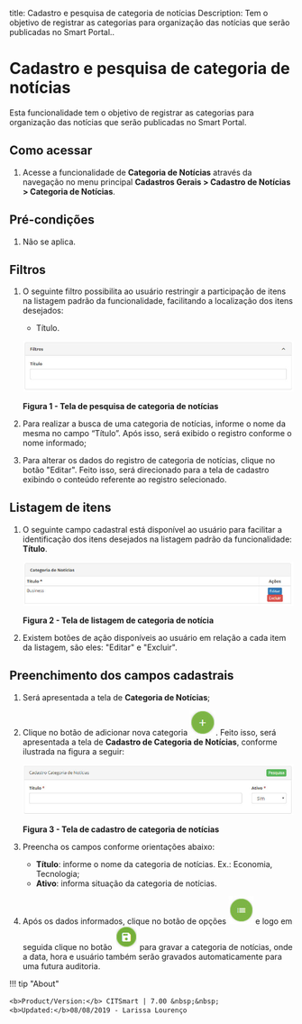 title:  Cadastro e pesquisa de categoria de notícias
Description: Tem o objetivo de registrar as categorias para organização das notícias que serão publicadas no Smart Portal.. 
# Cadastro e pesquisa de categoria de notícias

Esta funcionalidade tem o objetivo de registrar as categorias para organização das notícias que serão publicadas no Smart Portal.

Como acessar
---------------

1. Acesse a funcionalidade de **Categoria de Notícias** através da navegação no menu principal **Cadastros Gerais > Cadastro de 
Notícias > Categoria de Notícias**.

Pré-condições
----------------

1. Não se aplica.

Filtros
----------

1. O seguinte filtro possibilita ao usuário restringir a participação de itens na listagem padrão da funcionalidade, facilitando a 
localização dos itens desejados:

    - Título.

    ![Pesquisa](images/cat-not.img1.jpg)
    
    **Figura 1 - Tela de pesquisa de categoria de notícias**
    
2. Para realizar a busca de uma categoria de notícias, informe o nome da mesma no campo “Título”. Após isso, será exibido o registro
conforme o nome informado;

3. Para alterar os dados do registro de categoria de notícias, clique no botão "Editar". Feito isso, será direcionado para a tela
de cadastro exibindo o conteúdo referente ao registro selecionado.

Listagem de itens
-------------------

1. O seguinte campo cadastral está disponível ao usuário para facilitar a identificação dos itens desejados na listagem padrão da
funcionalidade: **Título**.

    ![Listagem](images/cat-not.img2.jpg)
    
    **Figura 2 - Tela de listagem de categoria de notícia**
    
2. Existem botões de ação disponíveis ao usuário em relação a cada item da listagem, são eles: "Editar" e "Excluir".

Preenchimento dos campos cadastrais
--------------------------------------

1. Será apresentada a tela de **Categoria de Notícias**;

2. Clique no botão de adicionar nova categoria ![simbolo](images/simb-plus.jpg). Feito isso, será apresentada a tela de **Cadastro
de Categoria de Notícias**, conforme ilustrada na figura a seguir:
 
     ![Cadastro](images/cat-not.img3.jpg)
     
     **Figura 3 - Tela de cadastro de categoria de notícias**
     
 3. Preencha os campos conforme orientações abaixo:

    - **Título**: informe o nome da categoria de notícias. Ex.: Economia, Tecnologia;
    - **Ativo**: informa situação da categoria de notícias.
    
4. Após os dados informados, clique no botão de opções ![simbolo](images/simb-3linh.jpg)  e logo em seguida clique no botão 
![simbolo](images/simb-disq.jpg) para gravar a categoria de notícias, onde a data, hora e usuário também serão gravados automaticamente para uma futura 
auditoria.

!!! tip "About"

    <b>Product/Version:</b> CITSmart | 7.00 &nbsp;&nbsp;
    <b>Updated:</b>08/08/2019 - Larissa Lourenço
